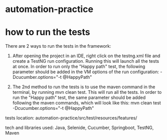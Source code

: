 # automation-practice

# how to run the tests

There are 2 ways to run the tests in the framework:

1. After opening the project in an IDE, right click on the testng.xml file and create a TestNG run configuration. Running this will launch all the tests at once.
In order to run only the "Happy path" test, the following parameter should be added in the VM options of the run configuration: -Dcucumber.options="-t @HappyPath"

2. The 2nd method to run the tests is to use the maven command in the terminal, by running mvn clean test. This will run all the tests. In order to run the "Happy path" test, the same parameter should be added following the maven commands, which will look like this: mvn clean test -Dcucumber.options="-t @HappyPath"

tests location: automation-practice/src/test/resources/features/

tech and libraries used: Java, Selenide, Cucumber, Springboot, TestNG, Maven
